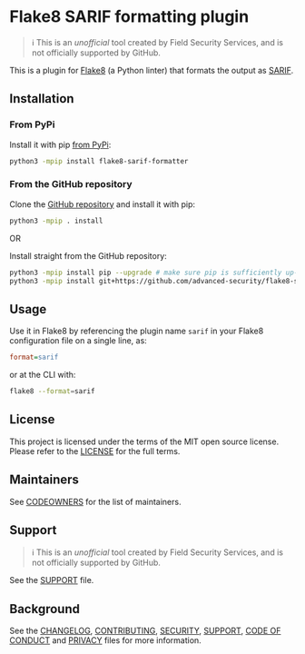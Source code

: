 # Flake8 SARIF formatting plugin

> ℹ️ This is an _unofficial_ tool created by Field Security Services, and is not officially supported by GitHub.

This is a plugin for [Flake8](https://flake8.pycqa.org/en/latest/) (a Python linter) that formats the output as [SARIF](https://docs.oasis-open.org/sarif/sarif/v2.1.0/sarif-v2.1.0.html).

## Installation

### From PyPi

Install it with pip [from PyPi](https://pypi.org/project/flake8-sarif-formatter/):

```bash
python3 -mpip install flake8-sarif-formatter
```

### From the GitHub repository

Clone the [GitHub repository](https://github.com/advanced-security/flake8-sarif-formatter) and install it with pip:

```bash
python3 -mpip . install
```

OR

Install straight from the GitHub repository:

```bash
python3 -mpip install pip --upgrade # make sure pip is sufficiently up-to-date for the #egg= fragment
python3 -mpip install git+https://github.com/advanced-security/flake8-sarif-formatter.git#egg=flake8-sarif-formatter
```

## Usage

Use it in Flake8 by referencing the plugin name `sarif` in your Flake8 configuration file on a single line, as:

```ini
format=sarif
```

or at the CLI with:

```bash
flake8 --format=sarif
```

## License

This project is licensed under the terms of the MIT open source license. Please refer to the [LICENSE](LICENSE) for the full terms.

## Maintainers

See [CODEOWNERS](CODEOWNERS) for the list of maintainers.

## Support

> ℹ️ This is an _unofficial_ tool created by Field Security Services, and is not officially supported by GitHub.

See the [SUPPORT](SUPPORT.md) file.

## Background

See the [CHANGELOG](CHANGELOG.md), [CONTRIBUTING](CONTRIBUTING.md), [SECURITY](SECURITY.md), [SUPPORT](SUPPORT.md), [CODE OF CONDUCT](CODE_OF_CONDUCT.md) and [PRIVACY](PRIVACY.md) files for more information.
